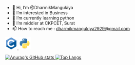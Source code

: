 - 👋 Hi, I’m @DharmikMangukiya
- 👀 I’m interested in Business 
- 🌱 I’m currently learning python
- 💞️ I’m middler at CKPCET, Surat
- 📫 How to reach me : dharmikmangukiya2929@gmail.com



 <a href="https://www.cprogramming.com/" target="_blank"> <img src="https://raw.githubusercontent.com/devicons/devicon/master/icons/c/c-original.svg" alt="c" width="40" height="40"/> </a> <a href="https://www.python.org" target="_blank"> <img src="https://raw.githubusercontent.com/devicons/devicon/master/icons/python/python-original.svg" alt="python" width="40" height="40"/>

![Anurag's GitHub stats](https://github-readme-stats.vercel.app/api?username=DharmikMangukiya&theme=radical) [![Top Langs](https://github-readme-stats.vercel.app/api/top-langs/?username=DharmikMangukiya&layout=compact)](https://github.com/anuraghazra/github-readme-stats)

<!---
DharmikMangukiya/DharmikMangukiya is a ✨ special ✨ repository because its `README.md` (this file) appears on your GitHub profile.
You can click the Preview link to take a look at your changes.
--->
